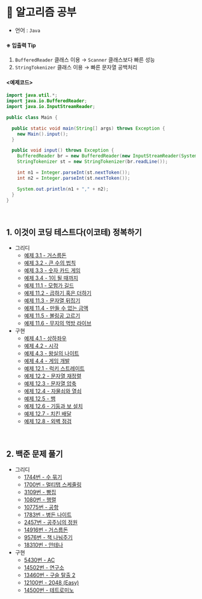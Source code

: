 # 📒 알고리즘 공부
- 언어 : ```Java```  
#### ※ 입출력 Tip
1. ```BufferedReader``` 클래스 이용 → ```Scanner``` 클래스보다 빠른 성능
2. ```StringTokenizer``` 클래스 이용 → 빠른 문자열 공백처리
#### <예제코드>
```java
import java.util.*;
import java.io.BufferedReader;
import java.io.InputStreamReader;

public class Main {

  public static void main(String[] args) throws Exception {
    new Main().input();
  }

  public void input() throws Exception {
    BufferedReader br = new BufferedReader(new InputStreamReader(System.in));
    StringTokenizer st = new StringTokenizer(br.readLine());

    int n1 = Integer.parseInt(st.nextToken());
    int n2 = Integer.parseInt(st.nextToken());

    System.out.println(n1 + "," + n2);
  }
}
```
<br>

## 1. 이것이 코딩 테스트다(이코테) 정복하기
- 그리디
  - [예제 3.1 - 거스름돈](https://github.com/sjunh812/algorithm/blob/0a0dadafd8bb1f71c336988c63384b7484179e57/%EC%9D%B4%EC%BD%94%ED%85%8C/%EA%B7%B8%EB%A6%AC%EB%94%94/3.1%20%EA%B1%B0%EC%8A%A4%EB%A6%84%EB%8F%88/Main.java)
  - [예제 3.2 - 큰 수의 법칙](https://github.com/sjunh812/algorithm/blob/0a0dadafd8bb1f71c336988c63384b7484179e57/%EC%9D%B4%EC%BD%94%ED%85%8C/%EA%B7%B8%EB%A6%AC%EB%94%94/3.2%20%ED%81%B0%EC%88%98%EC%9D%98%20%EB%B2%95%EC%B9%99/Main.java)
  - [예제 3.3 - 숫자 카드 게임](https://github.com/sjunh812/algorithm/blob/11182cc57d1b8a404e2a2b7ec3effb27db91b69a/%EC%9D%B4%EC%BD%94%ED%85%8C/%EA%B7%B8%EB%A6%AC%EB%94%94/3.3%20%EC%88%AB%EC%9E%90%20%EC%B9%B4%EB%93%9C%20%EA%B2%8C%EC%9E%84/Main.java)
  - [예제 3.4 - 1이 될 때까지](https://github.com/sjunh812/algorithm/blob/f047c37bc77c90040461a1a5583d42969f0fb206/%EC%9D%B4%EC%BD%94%ED%85%8C/%EA%B7%B8%EB%A6%AC%EB%94%94/3.4%201%EC%9D%B4%20%EB%90%A0%20%EB%95%8C%EA%B9%8C%EC%A7%80/Main.java)
  - [예제 11.1 - 모험가 길드](https://github.com/sjunh812/algorithm/blob/f047c37bc77c90040461a1a5583d42969f0fb206/%EC%9D%B4%EC%BD%94%ED%85%8C/%EA%B7%B8%EB%A6%AC%EB%94%94/11.1%20%EB%AA%A8%ED%97%98%EA%B0%80%20%EA%B8%B8%EB%93%9C/Main.java)
  - [예제 11.2 - 곱하기 혹은 더하기](https://github.com/sjunh812/algorithm/blob/f047c37bc77c90040461a1a5583d42969f0fb206/%EC%9D%B4%EC%BD%94%ED%85%8C/%EA%B7%B8%EB%A6%AC%EB%94%94/11.2%20%EA%B3%B1%ED%95%98%EA%B8%B0%20%ED%98%B9%EC%9D%80%20%EB%8D%94%ED%95%98%EA%B8%B0/Main.java)
  - [예제 11.3 - 문자열 뒤집기](https://github.com/sjunh812/algorithm/blob/f047c37bc77c90040461a1a5583d42969f0fb206/%EC%9D%B4%EC%BD%94%ED%85%8C/%EA%B7%B8%EB%A6%AC%EB%94%94/11.3%20%EB%AC%B8%EC%9E%90%EC%97%B4%20%EB%92%A4%EC%A7%91%EA%B8%B0/Main.java)
  - [예제 11.4 - 만들 수 없는 금액](https://github.com/sjunh812/algorithm/blob/311c43de727fb9f023bf02207e43692a3f5d7e9b/%EC%9D%B4%EC%BD%94%ED%85%8C/%EA%B7%B8%EB%A6%AC%EB%94%94/11.4%20%EB%A7%8C%EB%93%A4%20%EC%88%98%20%EC%97%86%EB%8A%94%20%EA%B8%88%EC%95%A1/Main.java)
  - [예제 11.5 - 볼링공 고르기](https://github.com/sjunh812/algorithm/blob/311c43de727fb9f023bf02207e43692a3f5d7e9b/%EC%9D%B4%EC%BD%94%ED%85%8C/%EA%B7%B8%EB%A6%AC%EB%94%94/11.5%20%EB%B3%BC%EB%A7%81%EA%B3%B5%20%EA%B3%A0%EB%A5%B4%EA%B8%B0/Main.java)
  - [예제 11.6 - 무지의 먹방 라이브](https://github.com/sjunh812/algorithm/blob/013efc6a21040c7b923f9c343f5f45dda151812b/%EC%9D%B4%EC%BD%94%ED%85%8C/%EA%B7%B8%EB%A6%AC%EB%94%94/11.6%20%EB%AC%B4%EC%A7%80%EC%9D%98%20%EB%A8%B9%EB%B0%A9%20%EB%9D%BC%EC%9D%B4%EB%B8%8C/Main.java)
- 구현
  - [예제 4.1 - 상하좌우](https://github.com/sjunh812/algorithm/blob/f2746048f4188510c464305ff460b34bfbaf1245/%EC%9D%B4%EC%BD%94%ED%85%8C/%EA%B5%AC%ED%98%84/4.1%20%EC%83%81%ED%95%98%EC%A2%8C%EC%9A%B0/Main.java)
  - [예제 4.2 - 시각](https://github.com/sjunh812/algorithm/blob/f2746048f4188510c464305ff460b34bfbaf1245/%EC%9D%B4%EC%BD%94%ED%85%8C/%EA%B5%AC%ED%98%84/4.2%20%EC%8B%9C%EA%B0%81/Main.java)
  - [예제 4.3 - 왕실의 나이트](https://github.com/sjunh812/algorithm/blob/f2746048f4188510c464305ff460b34bfbaf1245/%EC%9D%B4%EC%BD%94%ED%85%8C/%EA%B5%AC%ED%98%84/4.3%20%EC%99%95%EC%8B%A4%EC%9D%98%20%EB%82%98%EC%9D%B4%ED%8A%B8/Main.java)
  - [예제 4.4 - 게임 개발](https://github.com/sjunh812/algorithm/blob/f2746048f4188510c464305ff460b34bfbaf1245/%EC%9D%B4%EC%BD%94%ED%85%8C/%EA%B5%AC%ED%98%84/4.4%20%EA%B2%8C%EC%9E%84%20%EA%B0%9C%EB%B0%9C/Main.java)
  - [예제 12.1 - 럭키 스트레이트](https://github.com/sjunh812/algorithm/blob/84f7717da3a56bb67e46a712fb107ab57fca4d05/%EC%9D%B4%EC%BD%94%ED%85%8C/%EA%B5%AC%ED%98%84/12.1%20%EB%9F%AD%ED%82%A4%20%EC%8A%A4%ED%8A%B8%EB%A0%88%EC%9D%B4%ED%8A%B8/Main.java)
  - [예제 12.2 - 문자열 재정렬](https://github.com/sjunh812/algorithm/blob/84f7717da3a56bb67e46a712fb107ab57fca4d05/%EC%9D%B4%EC%BD%94%ED%85%8C/%EA%B5%AC%ED%98%84/12.2%20%EB%AC%B8%EC%9E%90%EC%97%B4%20%EC%9E%AC%EC%A0%95%EB%A0%AC/Main.java)
  - [예제 12.3 - 문자열 압축](https://github.com/sjunh812/algorithm/blob/84f7717da3a56bb67e46a712fb107ab57fca4d05/%EC%9D%B4%EC%BD%94%ED%85%8C/%EA%B5%AC%ED%98%84/12.3%20%EB%AC%B8%EC%9E%90%EC%97%B4%20%EC%95%95%EC%B6%95/Main.java)
  - [예제 12.4 - 자물쇠와 열쇠](https://github.com/sjunh812/algorithm/blob/a99dce7d256d41f953cbb430041175cfdfb84612/%EC%9D%B4%EC%BD%94%ED%85%8C/%EA%B5%AC%ED%98%84/12.4%20%EC%9E%90%EB%AC%BC%EC%87%A0%EC%99%80%20%EC%97%B4%EC%87%A0/Main.java)
  - [예제 12.5 - 뱀](https://github.com/sjunh812/algorithm/blob/8cb73cd119cee54db3fb592237f96601ee80cfcd/%EC%9D%B4%EC%BD%94%ED%85%8C/%EA%B5%AC%ED%98%84/12.5%20%EB%B1%80/Main2.java)
  - [예제 12.6 - 기둥과 보 설치](https://github.com/sjunh812/algorithm/blob/8cb73cd119cee54db3fb592237f96601ee80cfcd/%EC%9D%B4%EC%BD%94%ED%85%8C/%EA%B5%AC%ED%98%84/12.6%20%EA%B8%B0%EB%91%A5%EA%B3%BC%20%EB%B3%B4%20%EC%84%A4%EC%B9%98/Main2.java)
  - [예제 12.7 - 치킨 배달](https://github.com/sjunh812/algorithm/blob/8cb73cd119cee54db3fb592237f96601ee80cfcd/%EC%9D%B4%EC%BD%94%ED%85%8C/%EA%B5%AC%ED%98%84/12.7%20%EC%B9%98%ED%82%A8%20%EB%B0%B0%EB%8B%AC/Main2.java)
  - [예제 12.8 - 외벽 점검](https://github.com/sjunh812/algorithm/blob/8cb73cd119cee54db3fb592237f96601ee80cfcd/%EC%9D%B4%EC%BD%94%ED%85%8C/%EA%B5%AC%ED%98%84/12.8%20%EC%99%B8%EB%B2%BD%20%EC%A0%90%EA%B2%80/Main2.java)
<br>

## 2. 백준 문제 풀기
- 그리디
  - [1744번 - 수 묶기](https://github.com/sjunh812/algorithm/blob/013efc6a21040c7b923f9c343f5f45dda151812b/%EB%B0%B1%EC%A4%80/%EA%B7%B8%EB%A6%AC%EB%94%94/1744%EB%B2%88.%20%EC%88%98%20%EB%AC%B6%EA%B8%B0/Main.java)
  - [1700번 - 멀티탭 스케줄링](https://github.com/sjunh812/algorithm/blob/81932afeb9c7d8c710256617104955cb83116185/%EB%B0%B1%EC%A4%80/%EA%B7%B8%EB%A6%AC%EB%94%94/1700%EB%B2%88.%20%EB%A9%80%ED%8B%B0%ED%83%AD%20%EC%8A%A4%EC%BC%80%EC%A5%B4%EB%A7%81/Main.java)
  - [3109번 - 빵집](https://github.com/sjunh812/algorithm/blob/5d127044a0b3ea8fa8d5c030cce9812637c539d9/%EB%B0%B1%EC%A4%80/%EA%B7%B8%EB%A6%AC%EB%94%94/3109%EB%B2%88.%20%EB%B9%B5%EC%A7%91/Main.java)
  - [1080번 - 행렬](https://github.com/sjunh812/algorithm/blob/5d127044a0b3ea8fa8d5c030cce9812637c539d9/%EB%B0%B1%EC%A4%80/%EA%B7%B8%EB%A6%AC%EB%94%94/1080%EB%B2%88.%20%ED%96%89%EB%A0%AC/Main.java)
  - [10775번 - 공항](https://github.com/sjunh812/algorithm/blob/5d127044a0b3ea8fa8d5c030cce9812637c539d9/%EB%B0%B1%EC%A4%80/%EA%B7%B8%EB%A6%AC%EB%94%94/10775%EB%B2%88.%20%EA%B3%B5%ED%95%AD/Main.java)
  - [1783번 - 병든 나이트](https://github.com/sjunh812/algorithm/blob/5b360fc06b163e30540c39744a7c12a17f781010/%EB%B0%B1%EC%A4%80/%EA%B7%B8%EB%A6%AC%EB%94%94/1783%EB%B2%88.%20%EB%B3%91%EB%93%A0%20%EB%82%98%EC%9D%B4%ED%8A%B8/Main.java)
  - [2457번 - 공주님의 정원](https://github.com/sjunh812/algorithm/blob/5b360fc06b163e30540c39744a7c12a17f781010/%EB%B0%B1%EC%A4%80/%EA%B7%B8%EB%A6%AC%EB%94%94/2457%EB%B2%88.%20%EA%B3%B5%EC%A3%BC%EB%8B%98%EC%9D%98%20%EC%A0%95%EC%9B%90/Main.java)
  - [14916번 - 거스름돈](https://github.com/sjunh812/algorithm/blob/a69a5bc6010d4153823623e3186c9898af48421a/%EB%B0%B1%EC%A4%80/%EA%B7%B8%EB%A6%AC%EB%94%94/14916%EB%B2%88.%20%EA%B1%B0%EC%8A%A4%EB%A6%84%EB%8F%88/Main.java)
  - [9576번 - 책 나눠주기](https://github.com/sjunh812/algorithm/blob/a69a5bc6010d4153823623e3186c9898af48421a/%EB%B0%B1%EC%A4%80/%EA%B7%B8%EB%A6%AC%EB%94%94/9576%EB%B2%88.%20%EC%B1%85%20%EB%82%98%EB%88%A0%EC%A3%BC%EA%B8%B0/Main.java)
  - [18310번 - 안테나](https://github.com/sjunh812/algorithm/blob/aa711923d5585addd5f1821d40ccd05d8a420e34/%EB%B0%B1%EC%A4%80/%EA%B7%B8%EB%A6%AC%EB%94%94/18310%EB%B2%88.%20%EC%95%88%ED%85%8C%EB%82%98/Main.java)
- 구현
  - [5430번 - AC](https://github.com/sjunh812/algorithm/blob/100529c5b4f9143c4ec528cd03579bf168a17089/%EB%B0%B1%EC%A4%80/%EA%B5%AC%ED%98%84/5430%EB%B2%88.%20AC/Main.java)
  - [14502번 - 연구소](
https://github.com/sjunh812/algorithm/blob/100529c5b4f9143c4ec528cd03579bf168a17089/%EB%B0%B1%EC%A4%80/%EA%B5%AC%ED%98%84/14502%EB%B2%88.%20%EC%97%B0%EA%B5%AC%EC%86%8C/Main.java)
  - [13460번 - 구슬 탈출 2](https://github.com/sjunh812/algorithm/blob/100529c5b4f9143c4ec528cd03579bf168a17089/%EB%B0%B1%EC%A4%80/%EA%B5%AC%ED%98%84/13460%EB%B2%88.%20%EA%B5%AC%EC%8A%AC%20%ED%83%88%EC%B6%9C%202/Main.java)
  - [12100번 - 2048 (Easy)](https://github.com/sjunh812/algorithm/blob/61c187d23ed9757ce2df1d014872af4a11ecad75/%EB%B0%B1%EC%A4%80/%EA%B5%AC%ED%98%84/12100%EB%B2%88.%202048%20(Easy)/Main.java)
  - [14500번 - 테트로미노](https://github.com/sjunh812/algorithm/blob/61c187d23ed9757ce2df1d014872af4a11ecad75/%EB%B0%B1%EC%A4%80/%EA%B5%AC%ED%98%84/14500%EB%B2%88.%20%ED%85%8C%ED%8A%B8%EB%A1%9C%EB%AF%B8%EB%85%B8/Main.java)
